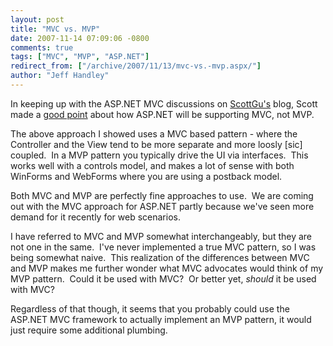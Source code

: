 ```yaml
---
layout: post
title: "MVC vs. MVP"
date: 2007-11-14 07:09:06 -0800
comments: true
tags: ["MVC", "MVP", "ASP.NET"]
redirect_from: ["/archive/2007/11/13/mvc-vs.-mvp.aspx/"]
author: "Jeff Handley"
---
```

<!-- more -->
<p>In keeping up with the ASP.NET MVC discussions on <a href="http://weblogs.asp.net/scottgu" target="_blank">ScottGu's</a> blog, Scott made a <a href="http://weblogs.asp.net/scottgu/archive/2007/11/13/asp-net-mvc-framework-part-1.aspx#5132370" target="_blank">good point</a> about how ASP.NET will be supporting MVC, not MVP.</p>  <p>The above approach I showed uses a MVC based pattern - where the Controller and the View tend to be more separate and more loosly [sic] coupled.  In a MVP pattern you typically drive the UI via interfaces.  This works well with a controls model, and makes a lot of sense with both WinForms and WebForms where you are using a postback model.</p>  <p>Both MVC and MVP are perfectly fine approaches to use.  We are coming out with the MVC approach for ASP.NET partly because we've seen more demand for it recently for web scenarios.</p>  <p><font>I have referred to MVC and MVP somewhat interchangeably, but they are not one in the same.  I've never implemented a true MVC pattern, so I was being somewhat naive.  This realization of the differences between MVC and MVP makes me further wonder what MVC advocates would think of my MVP pattern.  Could it be used with MVC?  Or better yet, <em>should</em> it be used with MVC?</font></p>  <p><font>Regardless of that though, it seems that you probably could use the ASP.NET MVC framework to actually implement an MVP pattern, it would just require some additional plumbing.</font></p>
